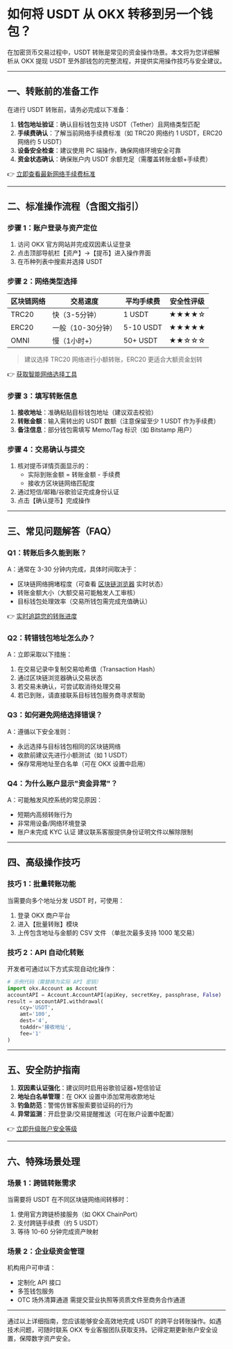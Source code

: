 # 如何将 USDT 从 OKX 转移到另一个钱包？

在加密货币交易过程中，USDT 转账是常见的资金操作场景。本文将为您详细解析从 OKX 提现 USDT 至外部钱包的完整流程，并提供实用操作技巧与安全建议。

---

## 一、转账前的准备工作

在进行 USDT 转账前，请务必完成以下准备：
1. **钱包地址验证**：确认目标钱包支持 USDT（Tether）且网络类型匹配
2. **手续费确认**：了解当前网络手续费标准（如 TRC20 网络约 1 USDT，ERC20 网络约 5 USDT）
3. **设备安全检查**：建议使用 PC 端操作，确保网络环境安全可靠
4. **资金状态确认**：确保账户内 USDT 余额充足（需覆盖转账金额+手续费）

👉 [立即查看最新网络手续费标准](https://bit.ly/okx_welcome)

---

## 二、标准操作流程（含图文指引）

### 步骤 1：账户登录与资产定位
1. 访问 OKX 官方网站并完成双因素认证登录
2. 点击顶部导航栏【资产】→【提币】进入操作界面
3. 在币种列表中搜索并选择 USDT

### 步骤 2：网络类型选择
| 区块链网络 | 交易速度 | 平均手续费 | 安全性评级 |
|------------|----------|------------|------------|
| TRC20      | 快（3-5分钟） | 1 USDT     | ★★★★☆      |
| ERC20      | 一般（10-30分钟） | 5-10 USDT | ★★★★★      |
| OMNI       | 慢（1小时+） | 50+ USDT   | ★★☆☆☆      |

> 建议选择 TRC20 网络进行小额转账，ERC20 更适合大额资金划转

👉 [获取智能网络选择工具](https://bit.ly/okx_welcome)

### 步骤 3：填写转账信息
1. **接收地址**：准确粘贴目标钱包地址（建议双击校验）
2. **转账金额**：输入需转出的 USDT 数额（注意保留至少 1 USDT 作为手续费）
3. **备注信息**：部分钱包需填写 Memo/Tag 标识（如 Bitstamp 用户）

### 步骤 4：交易确认与提交
1. 核对提币详情页面显示的：
   - 实际到账金额 = 转账金额 - 手续费
   - 接收方区块链网络匹配度
2. 通过短信/邮箱/谷歌验证完成身份认证
3. 点击【确认提币】完成操作

---

## 三、常见问题解答（FAQ）

### Q1：转账后多久能到账？
A：通常在 3-30 分钟内完成，具体时间取决于：
- 区块链网络拥堵程度（可查看 [区块链浏览器](https://bit.ly/okx_welcome) 实时状态）
- 转账金额大小（大额交易可能触发人工审核）
- 目标钱包处理效率（交易所钱包需完成充值确认）

👉 [实时追踪您的转账进度](https://bit.ly/okx_welcome)

### Q2：转错钱包地址怎么办？
A：立即采取以下措施：
1. 在交易记录中复制交易哈希值（Transaction Hash）
2. 通过区块链浏览器确认交易状态
3. 若交易未确认，可尝试取消待处理交易
4. 若已到账，请直接联系目标钱包服务商寻求帮助

### Q3：如何避免网络选择错误？
A：遵循以下安全准则：
- 永远选择与目标钱包相同的区块链网络
- 收款前建议先进行小额测试（如 1 USDT）
- 保存常用地址至白名单（可在 OKX 设置中启用）

### Q4：为什么账户显示"资金异常"？
A：可能触发风控系统的常见原因：
- 短期内高频转账行为
- 非常用设备/网络环境登录
- 账户未完成 KYC 认证
建议联系客服提供身份证明文件以解除限制

---

## 四、高级操作技巧

### 技巧 1：批量转账功能
当需要向多个地址分发 USDT 时，可使用：
1. 登录 OKX 商户平台
2. 进入【批量转账】模块
3. 上传包含地址与金额的 CSV 文件
（单批次最多支持 1000 笔交易）

### 技巧 2：API 自动化转账
开发者可通过以下方式实现自动化操作：
```python
# 示例代码（需替换为实际 API 密钥）
import okx.Account as Account
accountAPI = Account.AccountAPI(apiKey, secretKey, passphrase, False)
result = accountAPI.withdrawal(
    ccy='USDT',
    amt='100',
    dest='4',
    toAddr='接收地址',
    fee='1'
)
```

---

## 五、安全防护指南

1. **双因素认证强化**：建议同时启用谷歌验证器+短信验证
2. **地址白名单管理**：在 OKX 设置中添加常用收款地址
3. **钓鱼防范**：警惕仿冒客服索要验证码的行为
4. **异常监测**：开启登录/交易提醒推送（可在账户设置中配置）

👉 [立即升级账户安全等级](https://bit.ly/okx_welcome)

---

## 六、特殊场景处理

### 场景 1：跨链转账需求
当需要将 USDT 在不同区块链网络间转移时：
1. 使用官方跨链桥接服务（如 OKX ChainPort）
2. 支付跨链手续费（约 5 USDT）
3. 等待 10-60 分钟完成资产映射

### 场景 2：企业级资金管理
机构用户可申请：
- 定制化 API 接口
- 多签钱包服务
- OTC 场外清算通道
需提交营业执照等资质文件至商务合作通道

---

通过以上详细指南，您应该能够安全高效地完成 USDT 的跨平台转账操作。如遇技术问题，可随时联系 OKX 专业客服团队获取支持。记得定期更新账户安全设置，保障数字资产安全。